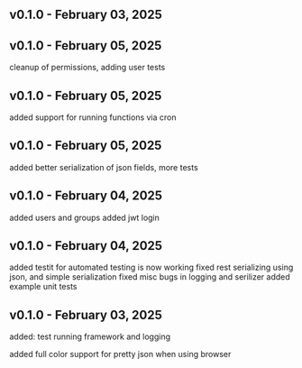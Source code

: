 
## v0.1.0 - February 03, 2025
## v0.1.0 - February 05, 2025

 cleanup of permissions, adding user tests


## v0.1.0 - February 05, 2025

 added support for running functions via cron


## v0.1.0 - February 05, 2025

 added better serialization of json fields, more tests


## v0.1.0 - February 04, 2025

  added users and groups
  added jwt login


## v0.1.0 - February 04, 2025

  added testit for automated testing is now working
  fixed rest serializing using json, and simple serialization
  fixed misc bugs in logging and serilizer
  added example unit tests


## v0.1.0 - February 03, 2025

 added: test running framework and logging



 added full color support for pretty json when using browser

